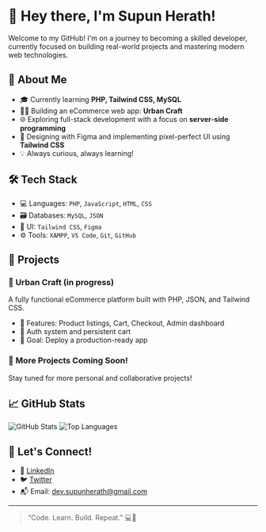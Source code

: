 # 👋 Hey there, I'm Supun Herath!

Welcome to my GitHub! I'm on a journey to becoming a skilled developer, currently focused on building real-world projects and mastering modern web technologies.

## 🚀 About Me

- 🎓 Currently learning **PHP, Tailwind CSS, MySQL**
- 🧑‍💻 Building an eCommerce web app: **Urban Craft**
- 🌐 Exploring full-stack development with a focus on **server-side programming**
- 🎨 Designing with Figma and implementing pixel-perfect UI using **Tailwind CSS**
- 💡 Always curious, always learning!

## 🛠️ Tech Stack

- 💻 Languages: `PHP`, `JavaScript`, `HTML`, `CSS`
- 🗃️ Databases: `MySQL`, `JSON`
- 🎨 UI: `Tailwind CSS`, `Figma`
- ⚙️ Tools: `XAMPP`, `VS Code`, `Git`, `GitHub`

## 📌 Projects

### 🌟 Urban Craft (in progress)
A fully functional eCommerce platform built with PHP, JSON, and Tailwind CSS.

- 🛒 Features: Product listings, Cart, Checkout, Admin dashboard
- 🔐 Auth system and persistent cart
- 🎯 Goal: Deploy a production-ready app

### 📄 More Projects Coming Soon!
Stay tuned for more personal and collaborative projects!

## 📈 GitHub Stats

![GitHub Stats](https://github-profile-summary-cards.vercel.app/api/cards/stats?username=Supun-Herath&theme=github_dark)
![Top Languages](https://github-profile-summary-cards.vercel.app/api/cards/most-commit-language?username=Supun-Herath&theme=github_dark)


## 🤝 Let's Connect!

- 💼 [LinkedIn](https://www.linkedin.com/in/supun-herath-470a7a161/)
- 🐦 [Twitter](https://x.com/sxupun?s=21)
- 📬 Email: dev.supunherath@gmail.com

---

> “Code. Learn. Build. Repeat.” 💻🚀

